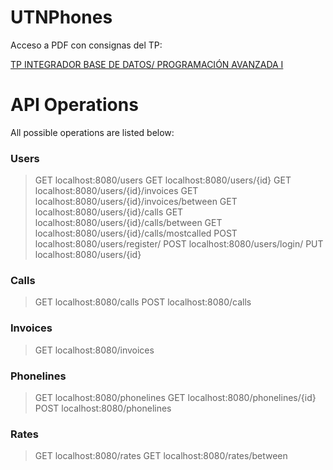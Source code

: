 # UTNPhones

Acceso a PDF con consignas del TP:

[TP INTEGRADOR BASE DE DATOS/ PROGRAMACIÓN AVANZADA I](https://github.com/rodrigofanjul/UTNPhones/blob/master/docs/PAI%20-%20BD2%20-%20TP%20FINAL%20-%20Borrador.pdf)
 
# API Operations

All possible operations are listed below:

### Users
> GET localhost:8080/users
> GET localhost:8080/users/{id}
> GET localhost:8080/users/{id}/invoices
> GET localhost:8080/users/{id}/invoices/between
> GET localhost:8080/users/{id}/calls
> GET localhost:8080/users/{id}/calls/between
> GET localhost:8080/users/{id}/calls/mostcalled
> POST localhost:8080/users/register/
> POST localhost:8080/users/login/
> PUT localhost:8080/users/{id}

### Calls
> GET localhost:8080/calls
> POST localhost:8080/calls

### Invoices
> GET localhost:8080/invoices

### Phonelines
> GET localhost:8080/phonelines
> GET localhost:8080/phonelines/{id}
> POST localhost:8080/phonelines

### Rates
> GET localhost:8080/rates
> GET localhost:8080/rates/between